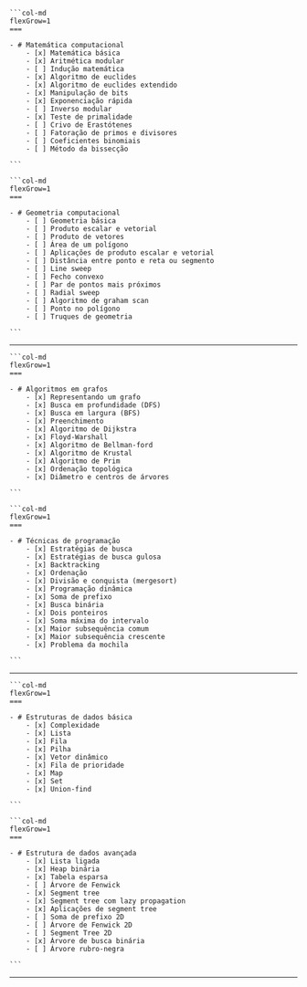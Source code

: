 ````col
```col-md
flexGrow=1
===

- # Matemática computacional
    - [x] Matemática básica
    - [x] Aritmética modular
    - [ ] Indução matemática
    - [x] Algoritmo de euclides
    - [x] Algoritmo de euclides extendido
    - [x] Manipulação de bits
    - [x] Exponenciação rápida
    - [ ] Inverso modular
    - [x] Teste de primalidade
    - [ ] Crivo de Erastótenes
    - [ ] Fatoração de primos e divisores
    - [ ] Coeficientes binomiais
    - [ ] Método da bissecção

```

```col-md
flexGrow=1
===

- # Geometria computacional
    - [ ] Geometria básica
    - [ ] Produto escalar e vetorial
    - [ ] Produto de vetores
    - [ ] Área de um polígono
    - [ ] Aplicações de produto escalar e vetorial
    - [ ] Distância entre ponto e reta ou segmento
    - [ ] Line sweep
    - [ ] Fecho convexo
    - [ ] Par de pontos mais próximos
    - [ ] Radial sweep
    - [ ] Algoritmo de graham scan
    - [ ] Ponto no polígono
    - [ ] Truques de geometria

```
````

---

````col
```col-md
flexGrow=1
===

- # Algoritmos em grafos
    - [x] Representando um grafo
    - [x] Busca em profundidade (DFS)
    - [x] Busca em largura (BFS)
    - [x] Preenchimento
    - [x] Algoritmo de Dijkstra
    - [x] Floyd-Warshall
    - [x] Algoritmo de Bellman-ford
    - [x] Algoritmo de Krustal
    - [x] Algoritmo de Prim
    - [x] Ordenação topológica
    - [x] Diâmetro e centros de árvores

```

```col-md
flexGrow=1
===

- # Técnicas de programação
    - [x] Estratégias de busca
    - [x] Estratégias de busca gulosa
    - [x] Backtracking
    - [x] Ordenação
    - [x] Divisão e conquista (mergesort)
    - [x] Programação dinâmica
    - [x] Soma de prefixo
    - [x] Busca binária
    - [x] Dois ponteiros
    - [x] Soma máxima do intervalo
    - [x] Maior subsequência comum
    - [x] Maior subsequência crescente
    - [x] Problema da mochila

```
````

---

````col
```col-md
flexGrow=1
===

- # Estruturas de dados básica
    - [x] Complexidade
    - [x] Lista
    - [x] Fila
    - [x] Pilha
    - [x] Vetor dinâmico
    - [x] Fila de prioridade
    - [x] Map
    - [x] Set
    - [x] Union-find

```

```col-md
flexGrow=1
===

- # Estrutura de dados avançada
    - [x] Lista ligada
    - [x] Heap binária
    - [x] Tabela esparsa
    - [ ] Árvore de Fenwick
    - [x] Segment tree
    - [x] Segment tree com lazy propagation
    - [x] Aplicações de segment tree
    - [ ] Soma de prefixo 2D
    - [ ] Árvore de Fenwick 2D
    - [ ] Segment Tree 2D
    - [x] Árvore de busca binária
    - [ ] Árvore rubro-negra

```
````

---